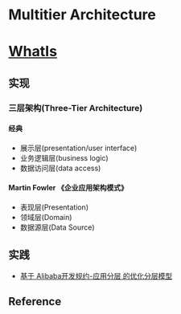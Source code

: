 # Multitier Architecture

# [WhatIs](WhatIs.md)

## 实现
### 三层架构(Three-Tier Architecture)
#### 经典
* 展示层(presentation/user interface)
* 业务逻辑层(business logic)
* 数据访问层(data access)

#### Martin Fowler 《企业应用架构模式》
* 表现层(Presentation)
* 领域层(Domain)
* 数据源层(Data Source)

## 实践
* [基于 Alibaba开发规约-应用分层 的优化分层模型](practice/Alibaba.md)

## Reference
